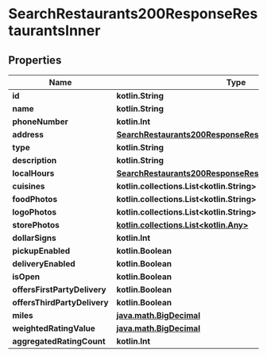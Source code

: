 
# SearchRestaurants200ResponseRestaurantsInner

## Properties
Name | Type | Description | Notes
------------ | ------------- | ------------- | -------------
**id** | **kotlin.String** |  |  [optional]
**name** | **kotlin.String** |  |  [optional]
**phoneNumber** | **kotlin.Int** |  |  [optional]
**address** | [**SearchRestaurants200ResponseRestaurantsInnerAddress**](SearchRestaurants200ResponseRestaurantsInnerAddress.md) |  |  [optional]
**type** | **kotlin.String** |  |  [optional]
**description** | **kotlin.String** |  |  [optional]
**localHours** | [**SearchRestaurants200ResponseRestaurantsInnerLocalHours**](SearchRestaurants200ResponseRestaurantsInnerLocalHours.md) |  |  [optional]
**cuisines** | **kotlin.collections.List&lt;kotlin.String&gt;** |  |  [optional]
**foodPhotos** | **kotlin.collections.List&lt;kotlin.String&gt;** |  |  [optional]
**logoPhotos** | **kotlin.collections.List&lt;kotlin.String&gt;** |  |  [optional]
**storePhotos** | [**kotlin.collections.List&lt;kotlin.Any&gt;**](kotlin.Any.md) |  |  [optional]
**dollarSigns** | **kotlin.Int** |  |  [optional]
**pickupEnabled** | **kotlin.Boolean** |  |  [optional]
**deliveryEnabled** | **kotlin.Boolean** |  |  [optional]
**isOpen** | **kotlin.Boolean** |  |  [optional]
**offersFirstPartyDelivery** | **kotlin.Boolean** |  |  [optional]
**offersThirdPartyDelivery** | **kotlin.Boolean** |  |  [optional]
**miles** | [**java.math.BigDecimal**](java.math.BigDecimal.md) |  |  [optional]
**weightedRatingValue** | [**java.math.BigDecimal**](java.math.BigDecimal.md) |  |  [optional]
**aggregatedRatingCount** | **kotlin.Int** |  |  [optional]



